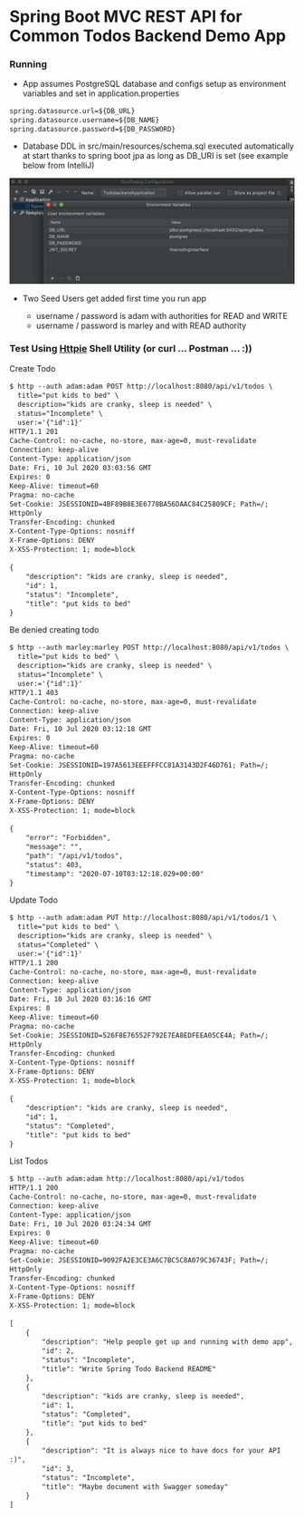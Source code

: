 # Spring Boot MVC REST API for Common Todos Backend Demo App

### Running

- App assumes PostgreSQL database and configs setup as environment variables and set in application.properties

```
spring.datasource.url=${DB_URL}
spring.datasource.username=${DB_NAME}
spring.datasource.password=${DB_PASSWORD}
```

- Database DDL in src/main/resources/schema.sql executed automatically at start thanks to spring boot jpa as long as DB_URI is set (see example below from IntelliJ)

<img src="https://github.com/amcquistan/spring-boot-todos-rest-api/blob/master/Todos%20Environment%20Variables.png">

- Two Seed Users get added first time you run app

  - username / password is adam with authorities for READ and WRITE
  - username / password is marley and with READ authority
  
### Test Using [Httpie](https://httpie.org/) Shell Utility (or curl ... Postman ... :))

Create Todo

```
$ http --auth adam:adam POST http://localhost:8080/api/v1/todos \
  title="put kids to bed" \
  description="kids are cranky, sleep is needed" \
  status="Incomplete" \
  user:='{"id":1}'
HTTP/1.1 201 
Cache-Control: no-cache, no-store, max-age=0, must-revalidate
Connection: keep-alive
Content-Type: application/json
Date: Fri, 10 Jul 2020 03:03:56 GMT
Expires: 0
Keep-Alive: timeout=60
Pragma: no-cache
Set-Cookie: JSESSIONID=4BF89B8E3E6778BA56DAAC84C25809CF; Path=/; HttpOnly
Transfer-Encoding: chunked
X-Content-Type-Options: nosniff
X-Frame-Options: DENY
X-XSS-Protection: 1; mode=block

{
    "description": "kids are cranky, sleep is needed",
    "id": 1,
    "status": "Incomplete",
    "title": "put kids to bed"
}
```


Be denied creating todo

```
$ http --auth marley:marley POST http://localhost:8080/api/v1/todos \
  title="put kids to bed" \
  description="kids are cranky, sleep is needed" \
  status="Incomplete" \
  user:='{"id":1}'
HTTP/1.1 403 
Cache-Control: no-cache, no-store, max-age=0, must-revalidate
Connection: keep-alive
Content-Type: application/json
Date: Fri, 10 Jul 2020 03:12:18 GMT
Expires: 0
Keep-Alive: timeout=60
Pragma: no-cache
Set-Cookie: JSESSIONID=197A5613EEEFFFCC81A3143D2F46D761; Path=/; HttpOnly
Transfer-Encoding: chunked
X-Content-Type-Options: nosniff
X-Frame-Options: DENY
X-XSS-Protection: 1; mode=block

{
    "error": "Forbidden",
    "message": "",
    "path": "/api/v1/todos",
    "status": 403,
    "timestamp": "2020-07-10T03:12:18.029+00:00"
}
```


Update Todo


```
$ http --auth adam:adam PUT http://localhost:8080/api/v1/todos/1 \
  title="put kids to bed" \
  description="kids are cranky, sleep is needed" \
  status="Completed" \
  user:='{"id":1}'
HTTP/1.1 200 
Cache-Control: no-cache, no-store, max-age=0, must-revalidate
Connection: keep-alive
Content-Type: application/json
Date: Fri, 10 Jul 2020 03:16:16 GMT
Expires: 0
Keep-Alive: timeout=60
Pragma: no-cache
Set-Cookie: JSESSIONID=526F8E76552F792E7EA8EDFEEA05CE4A; Path=/; HttpOnly
Transfer-Encoding: chunked
X-Content-Type-Options: nosniff
X-Frame-Options: DENY
X-XSS-Protection: 1; mode=block

{
    "description": "kids are cranky, sleep is needed",
    "id": 1,
    "status": "Completed",
    "title": "put kids to bed"
}
```

List Todos

```
$ http --auth adam:adam http://localhost:8080/api/v1/todos       
HTTP/1.1 200 
Cache-Control: no-cache, no-store, max-age=0, must-revalidate
Connection: keep-alive
Content-Type: application/json
Date: Fri, 10 Jul 2020 03:24:34 GMT
Expires: 0
Keep-Alive: timeout=60
Pragma: no-cache
Set-Cookie: JSESSIONID=9092FA2E3CE3A6C7BC5C8A079C36743F; Path=/; HttpOnly
Transfer-Encoding: chunked
X-Content-Type-Options: nosniff
X-Frame-Options: DENY
X-XSS-Protection: 1; mode=block

[
    {
        "description": "Help people get up and running with demo app",
        "id": 2,
        "status": "Incomplete",
        "title": "Write Spring Todo Backend README"
    },
    {
        "description": "kids are cranky, sleep is needed",
        "id": 1,
        "status": "Completed",
        "title": "put kids to bed"
    },
    {
        "description": "It is always nice to have docs for your API :)",
        "id": 3,
        "status": "Incomplete",
        "title": "Maybe document with Swagger someday"
    }
]
```

